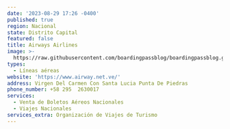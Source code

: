 ```yaml
---
date: '2023-08-29 17:26 -0400'
published: true
region: Nacional
state: Distrito Capital
featured: false
title: Airways Airlines
image: >-
  https://raw.githubusercontent.com/boardingpassblog/boardingpassblog.github.io/main/assets/images/AIRWAYS-AIRLINES-LOGO.jpg
types:
  - Líneas aéreas
website: 'https://www.airway.net.ve/'
address: Virgen Del Carmen Con Santa Lucia Punta De Piedras
phone_number: +58 295  2630017
services:
  - Venta de Boletos Aéreos Nacionales
  - Viajes Nacionales
services_extra: Organización de Viajes de Turismo
---
```

